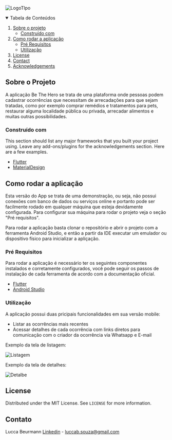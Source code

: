 
![LogoTIpo](https://repository-images.githubusercontent.com/249491356/780a3180-7385-11ea-8994-775b8a6fdfd3)
<details open="open">
  <summary>Tabela de Conteúdos</summary>
  <ol>
    <li>
      <a href="#Sobre o Projeto">Sobre o projeto</a>
      <ul>
        <li><a href="#built-with">Construído com</a></li>
      </ul>
    </li>
    <li>
      <a href="#getting-started">Como rodar a aplicação</a>
      <ul>
        <li><a href="#prerequisites">Pré Requisitos</a></li>
        <li><a href="#Utilização">Utilização</a></li>
      </ul>
    </li>
    <li><a href="#license">License</a></li>
    <li><a href="#contact">Contact</a></li>
    <li><a href="#acknowledgements">Acknowledgements</a></li>
  </ol>
</details>



<!-- ABOUT THE PROJECT -->
## Sobre o Projeto
A aplicação Be The Hero se trata de uma plataforma onde pessoas podem cadastrar ocorrências que necessitam de arrecadações para que sejam tratadas, como por exemplo comprar remédios e tratamentos para pets, restaurar alguma localidade pública ou privada, arrecadar alimentos e muitas outras possibilidades.


### Construído com

This section should list any major frameworks that you built your project using. Leave any add-ons/plugins for the acknowledgements section. Here are a few examples.
* [Flutter](https://flutter.dev/)
* [MaterialDesign](https://material.io/)


<!-- GETTING STARTED -->
## Como rodar a aplicação

Esta versão do App se trata de uma demonstração, ou seja, não possui conexões com banco de dados ou serviços online e portanto pode ser facilmente rodado em qualquer máquina que esteja devidamente configurada. Para configurar sua máquina para rodar o projeto veja o seção "Pré requisitos".

Para rodar a aplicação basta clonar o repositório e abrir o projeto com a ferramenta Android Studio, e então a partir da IDE executar um emulador ou dispositivo físico para inicializar a apliçação.

### Pré Requisitos

Para rodar a aplicação é necessário ter os seguintes componentes instalados e corretamente configurados, você pode seguir os passos de instalação de cada ferramenta de acordo com a documentação oficial.
* [Flutter](https://flutter.dev/)
* [Android Studio](https://developer.android.com/studio)

### Utilização
A aplicação possui duas pricipais funcionalidades em sua versão mobile:
* Listar as ocorrências mais recentes
* Acessar detalhes de cada ocorrência com links diretos para comunicação com o criador da ocorrência via Whatsapp e E-mail

Exemplo da tela de listagem:

![Listagem](https://i.imgur.com/tz9AcmL.png)


Exemplo da tela de detalhes:

![Detalbe](https://i.imgur.com/jbdGG1A.png)


<!-- LICENSE -->
## License

Distributed under the MIT License. See `LICENSE` for more information.



<!-- CONTACT -->
## Contato

Lucca Beurmann [Linkedin](https://www.linkedin.com/in/lbeurmann/) - luccab.souza@gmail.com

